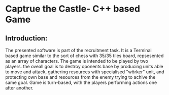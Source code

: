 # Captrue the Castle- C++ based Game
## Introduction:
The presented software is part of the recruitment task. It is a Terminal based game similar to the sort of chess with 35/35 tiles board, repsesented as an array of characters. The game is intended to be played by two players. the oveall goal is to destroy oponents base by producing units able to move and attack, gathering resources with specialised "wörker" unit, and protecting own base and resources from the enemy trying to achive the same goal. Game is turn-based, with the players performing actions one after another. 